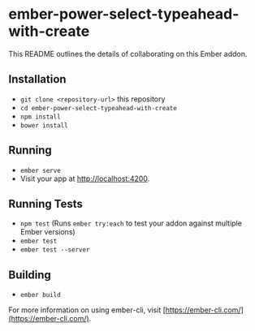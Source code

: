 # ember-power-select-typeahead-with-create

This README outlines the details of collaborating on this Ember addon.

## Installation

* `git clone <repository-url>` this repository
* `cd ember-power-select-typeahead-with-create`
* `npm install`
* `bower install`

## Running

* `ember serve`
* Visit your app at [http://localhost:4200](http://localhost:4200).

## Running Tests

* `npm test` (Runs `ember try:each` to test your addon against multiple Ember versions)
* `ember test`
* `ember test --server`

## Building

* `ember build`

For more information on using ember-cli, visit [https://ember-cli.com/](https://ember-cli.com/).
